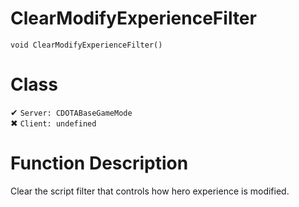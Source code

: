 # ClearModifyExperienceFilter
```
void ClearModifyExperienceFilter()
```
# Class
✔ `Server: CDOTABaseGameMode`  
✖ `Client: undefined`  

# Function Description
Clear the script filter that controls how hero experience is modified.
